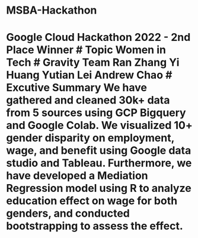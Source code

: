 # MSBA-Hackathon
# Google Cloud Hackathon 2022 - 2nd Place Winner  # Topic Women in Tech  # Gravity Team Ran Zhang    Yi Huang   Yutian Lei   Andrew Chao     # Excutive Summary We have gathered and cleaned 30k+ data from 5 sources using GCP Bigquery and Google Colab. We visualized 10+ gender disparity on employment, wage, and benefit using Google data studio and Tableau. Furthermore, we have developed a Mediation Regression model using R to analyze education effect on wage for both genders, and conducted bootstrapping to assess the effect.

